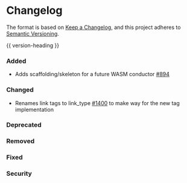 # Changelog
The format is based on [Keep a Changelog](https://keepachangelog.com/en/1.0.0/),
and this project adheres to [Semantic Versioning](https://semver.org/spec/v2.0.0.html).

{{ version-heading }}

### Added

- Adds scaffolding/skeleton for a future WASM conductor [#894](https://github.com/holochain/holochain-rust/pull/894)

### Changed

- Renames link tags to link_type  [#1400](https://github.com/holochain/holochain-rust/pull/1400) to make way for the new tag implementation

### Deprecated

### Removed

### Fixed

### Security
